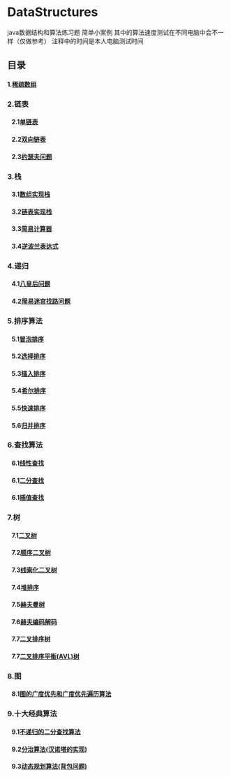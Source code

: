 # DataStructures
java数据结构和算法练习题 简单小案例
其中的算法速度测试在不同电脑中会不一样（仅做参考） 注释中的时间是本人电脑测试时间 
<h2>目录</h2>
<h4>1.<a href="https://github.com/Youkehai/DataStructures/blob/master/src/com/ykh/sparesArray/SparseArray.java">稀疏数组</a></h4>
<h3>2.链表</h3>
<h4>&nbsp;&nbsp;&nbsp;2.1<a href="https://github.com/Youkehai/DataStructures/blob/master/src/com/ykh/linkedList/SingleLinkedList/SingleLinkedListDemo.java">单链表</a></h4>
<h4>&nbsp;&nbsp;&nbsp;2.2<a href="https://github.com/Youkehai/DataStructures/blob/master/src/com/ykh/linkedList/DoubleLinkedList/DoubleLinkedListDemo.java">双向链表</a></h4>
<h4>&nbsp;&nbsp;&nbsp;2.3<a href="https://github.com/Youkehai/DataStructures/blob/master/src/com/ykh/linkedList/josephu/josephuDemo.java">约瑟夫问题</a></h4>
<h3>3.栈</h3>
<h4>&nbsp;&nbsp;&nbsp;3.1<a href="https://github.com/Youkehai/DataStructures/blob/master/src/com/ykh/Stack/ArrayStackDemo.java">数组实现栈</a></h4>
<h4>&nbsp;&nbsp;&nbsp;3.2<a href="https://github.com/Youkehai/DataStructures/blob/master/src/com/ykh/Stack/LinkedListStackDemo.java">链表实现栈</a></h4>
<h4>&nbsp;&nbsp;&nbsp;3.3<a href="https://github.com/Youkehai/DataStructures/blob/master/src/com/ykh/Stack/Calculator.java">简易计算器</a></h4>
<h4>&nbsp;&nbsp;&nbsp;3.4<a href="https://github.com/Youkehai/DataStructures/blob/master/src/com/ykh/Stack/PolandNotaion.java">逆波兰表达式</a></h4>

<h3>4.递归</h3>
<h4>&nbsp;&nbsp;&nbsp;4.1<a href="https://github.com/Youkehai/DataStructures/blob/master/src/com/ykh/recursion/Queue8.java">八皇后问题</a></h4>
<h4>&nbsp;&nbsp;&nbsp;4.2<a href="https://github.com/Youkehai/DataStructures/blob/master/src/com/ykh/recursion/MiGong.java">简易迷宫找路问题</a></h4>
<h3>5.排序算法</h3>
<h4>&nbsp;&nbsp;&nbsp;5.1<a href="https://github.com/Youkehai/DataStructures/blob/master/src/com/ykh/sort/BubbleSort.java">冒泡排序</a></h4>
<h4>&nbsp;&nbsp;&nbsp;5.2<a href="https://github.com/Youkehai/DataStructures/blob/master/src/com/ykh/sort/SelectSort.java">选择排序</a></h4>
<h4>&nbsp;&nbsp;&nbsp;5.3<a href="https://github.com/Youkehai/DataStructures/blob/master/src/com/ykh/sort/InsertSort.java">插入排序</a></h4>
<h4>&nbsp;&nbsp;&nbsp;5.4<a href="https://github.com/Youkehai/DataStructures/blob/master/src/com/ykh/sort/ShellSort.java">希尔排序</a></h4>
<h4>&nbsp;&nbsp;&nbsp;5.5<a href="https://github.com/Youkehai/DataStructures/blob/master/src/com/ykh/sort/QuickSort.java">快速排序</a></h4>
<h4>&nbsp;&nbsp;&nbsp;5.6<a href="https://github.com/Youkehai/DataStructures/blob/master/src/com/ykh/sort/MegetSort.java">归并排序</a></h4>
<h3>6.查找算法</h3>
<h4>&nbsp;&nbsp;&nbsp;6.1<a href="https://github.com/Youkehai/DataStructures/blob/master/src/com/ykh/search/SeqSearch.java">线性查找</a></h4>
<h4>&nbsp;&nbsp;&nbsp;6.1<a href="https://github.com/Youkehai/DataStructures/blob/master/src/com/ykh/search/BinarySearch.java">二分查找</a></h4>
<h4>&nbsp;&nbsp;&nbsp;6.1<a href="https://github.com/Youkehai/DataStructures/blob/master/src/com/ykh/search/InsertValueSearch.java">插值查找</a></h4>
<h3>7.树</h3>
<h4>&nbsp;&nbsp;&nbsp;7.1<a href="https://github.com/Youkehai/DataStructures/blob/master/src/com/ykh/tree/BinaryTreeDemo.java">二叉树</a></h4>
<h4>&nbsp;&nbsp;&nbsp;7.2<a href="https://github.com/Youkehai/DataStructures/blob/master/src/com/ykh/tree/ArrayBinaryTreeDemo.java">顺序二叉树</a></h4>
<h4>&nbsp;&nbsp;&nbsp;7.3<a href="https://github.com/Youkehai/DataStructures/blob/master/src/com/ykh/tree/ThreadBinaryTreeDemo.java">线索化二叉树</a></h4>
<h4>&nbsp;&nbsp;&nbsp;7.4<a href="https://github.com/Youkehai/DataStructures/blob/master/src/com/ykh/tree/HeapSort.java">堆排序</a></h4>
<h4>&nbsp;&nbsp;&nbsp;7.5<a href="https://github.com/Youkehai/DataStructures/blob/master/src/com/ykh/huffmanTree/HuffmanTree.java">赫夫曼树</a></h4>
<h4>&nbsp;&nbsp;&nbsp;7.6<a href="https://github.com/Youkehai/DataStructures/blob/master/src/com/ykh/huffmanCode/HuffmanCode.java">赫夫编码解码</a></h4>
<h4>&nbsp;&nbsp;&nbsp;7.7<a href="https://github.com/Youkehai/DataStructures/blob/master/src/com/ykh/binarySortTree/BinarySortTreeDemo.java">二叉排序树</a></h4>
<h4>&nbsp;&nbsp;&nbsp;7.7<a href="https://github.com/Youkehai/DataStructures/blob/master/src/com/ykh/avl/AVLTreeDemo.java">二叉排序平衡(AVL)树</a></h4>
<h3>8.图</h3>
<h4>&nbsp;&nbsp;&nbsp;8.1<a href="https://github.com/Youkehai/DataStructures/blob/master/src/com/ykh/graph/Graph.java">图的广度优先和广度优先遍历算法</a></h4>
<h3>9.十大经典算法</h3>
<h4>&nbsp;&nbsp;&nbsp;9.1<a href="https://github.com/Youkehai/DataStructures/blob/master/src/com/ykh/algorithm/BinarySearchNoRecur.java">不递归的二分查找算法</a></h4>
<h4>&nbsp;&nbsp;&nbsp;9.2<a href="https://github.com/Youkehai/DataStructures/blob/master/src/com/ykh/algorithm/dac/Hanoitower.java">分治算法(汉诺塔的实现)</a></h4>
<h4>&nbsp;&nbsp;&nbsp;9.3<a href="https://github.com/Youkehai/DataStructures/blob/master/src/com/ykh/algorithm/dyanmic/KnapsackProblem.java">动态规划算法(背包问题)</a></h4>